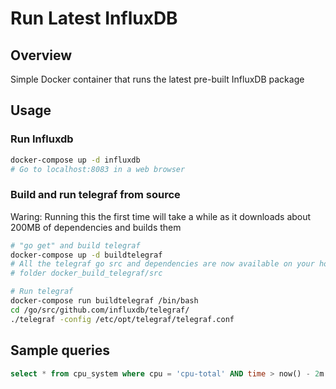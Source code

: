 # Run Latest InfluxDB
## Overview
Simple Docker container that runs the latest pre-built InfluxDB package

## Usage
### Run Influxdb
```bash
docker-compose up -d influxdb
# Go to localhost:8083 in a web browser
```
### Build and run telegraf from source
Waring: Running this the first time will take a while as it downloads about 200MB of dependencies and builds them
```bash
# "go get" and build telegraf
docker-compose up -d buildtelegraf
# All the telegraf go src and dependencies are now available on your host in
# folder docker_build_telegraf/src

# Run telegraf
docker-compose run buildtelegraf /bin/bash
cd /go/src/github.com/influxdb/telegraf/
./telegraf -config /etc/opt/telegraf/telegraf.conf


```

## Sample queries
```sql
select * from cpu_system where cpu = 'cpu-total' AND time > now() - 2m
```
